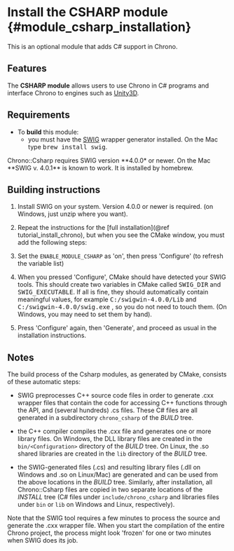 Install the CSHARP module {#module_csharp_installation}
==========================

This is an optional module that adds C# support in Chrono.

## Features

The **CSHARP module** allows users to use Chrono in C# programs and interface Chrono to engines such as [Unity3D](http://www.unity.com).
  
## Requirements

- To **build** this module:
    - you must have the [SWIG](http://www.swig.org/) wrapper generator installed. On the Mac type <tt>brew install swig</tt>.

<div class="ce-warning">
Chrono::Csharp requires SWIG version **4.0.0* or newer.
On the Mac **SWIG v. 4.0.1** is known to work. It is installed by homebrew.
</div>

## Building instructions

1. Install SWIG on your system. Version 4.0.0 or newer is required. (on Windows, just unzip where you want).

2. Repeat the instructions for the [full installation](@ref tutorial_install_chrono), but when you see 
   the CMake window, you must add the following steps:

3. Set the `ENABLE_MODULE_CSHARP` as 'on', then press 'Configure' (to refresh the variable list) 

4. When you pressed 'Configure', CMake should have detected your SWIG tools. This should create two variables in CMake called <tt>SWIG_DIR</tt> and <tt>SWIG_EXECUTABLE</tt>. 
   If all is fine, they should automatically contain meaningful values, 
   for example <tt>C:/swigwin-4.0.0/Lib</tt> and <tt>C:/swigwin-4.0.0/swig.exe</tt> , 
   so you do not need to touch them. (On Windows, you may need to set them by hand).

5. Press 'Configure' again, then 'Generate', and proceed as usual in the installation instructions.

## Notes

The build process of the Csharp modules, as generated by CMake, consists of these automatic steps: 

- SWIG preprocesses C++ source code files in order to generate .cxx wrapper files that contain the code for accessing C++ functions through the API, and (several hundreds) .cs files. These C# files are all generated in a subdirectory `chrono_csharp` of the *BUILD* tree.

- the C++ compiler compiles the .cxx file and generates one or more library files.  On Windows, the DLL library files are created in the `bin/<Configuration>` directory of the *BUILD* tree.  On Linux, the .so shared libraries are created in the `lib` directory of the *BUILD* tree.

- the SWIG-generated files (.cs) and resulting library files (.dll on Windows and .so on Linux/Mac) are generated and can be used from the above locations in the *BUILD* tree.  Similarly, after installation, all Chrono::Csharp files are copied in two separate locations of the *INSTALL* tree (C# files under `include/chrono_csharp` and libraries files under `bin` or `lib` on Windows and Linux, respectively).  

<div class="ce-info">
Note that the SWIG tool requires a few minutes to process the source and generate the .cxx wrapper file. When you start the compilation of the entire Chrono project, the process might look 'frozen'  for one or two minutes when SWIG does its job. 
</div>

